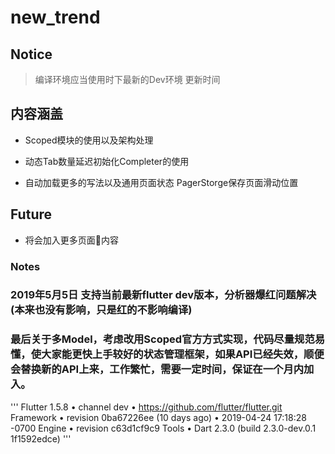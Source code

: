 ﻿# new_trend

## Notice

> 编译环境应当使用时下最新的Dev环境 更新时间

## 内容涵盖

* Scoped模块的使用以及架构处理

* 动态Tab数量延迟初始化Completer的使用

* 自动加载更多的写法以及通用页面状态 PagerStorge保存页面滑动位置

## Future

* 将会加入更多页面内容

### Notes

### 2019年5月5日 支持当前最新flutter dev版本，分析器爆红问题解决(本来也没有影响，只是红的不影响编译)

### 最后关于多Model，考虑改用Scoped官方方式实现，代码尽量规范易懂，使大家能更快上手较好的状态管理框架，如果API已经失效，顺便会替换新的API上来，工作繁忙，需要一定时间，保证在一个月内加入。

'''
Flutter 1.5.8 • channel dev • https://github.com/flutter/flutter.git
Framework • revision 0ba67226ee (10 days ago) • 2019-04-24 17:18:28 -0700
Engine • revision c63d1cf9c9
Tools • Dart 2.3.0 (build 2.3.0-dev.0.1 1f1592edce)
'''
